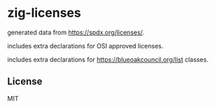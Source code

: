 # zig-licenses

generated data from https://spdx.org/licenses/.

includes extra declarations for OSI approved licenses.

includes extra declarations for https://blueoakcouncil.org/list classes.

## License
MIT
